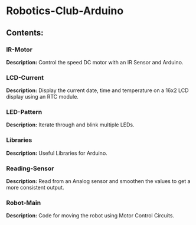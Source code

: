 # Robotics-Club-Arduino

## Contents:

### IR-Motor
<strong>Description:</strong> Control the speed DC motor with an IR Sensor and Arduino.

### LCD-Current
<strong>Description:</strong> Display the current date, time and temperature on a 16x2 LCD display using an RTC module.

### LED-Pattern
<strong>Description:</strong> Iterate through and blink multiple LEDs.

### Libraries
<strong>Description:</strong> Useful Libraries for Arduino.

### Reading-Sensor
<strong>Description:</strong> Read from an Analog sensor and smoothen the values to get a more consistent output.

### Robot-Main
<strong>Description:</strong> Code for moving the robot using Motor Control Circuits.
